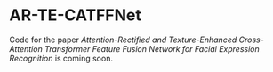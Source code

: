 # AR-TE-CATFFNet

Code for the paper *Attention-Rectified and Texture-Enhanced Cross-Attention Transformer Feature Fusion Network for Facial Expression Recognition* is coming soon.
